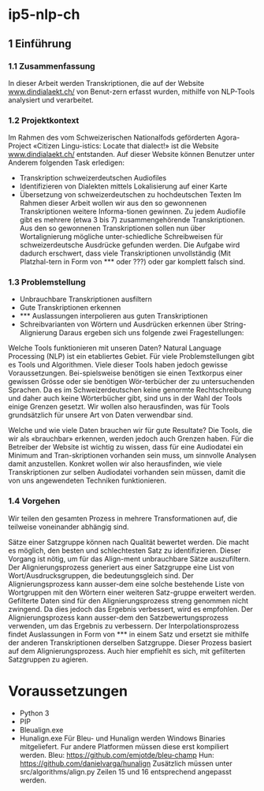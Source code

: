 # ip5-nlp-ch
## 1	Einführung

### 1.1	Zusammenfassung
In dieser Arbeit werden Transkriptionen, die auf der Website www.dindialaekt.ch/ von Benut-zern erfasst wurden, mithilfe von NLP-Tools analysiert und verarbeitet. 

### 1.2	Projektkontext
Im Rahmen des vom Schweizerischen Nationalfods geförderten Agora-Project «Citizen Lingu-istics: Locate that dialect!» ist die Website www.dindialaekt.ch/ entstanden. 
Auf dieser Website können Benutzer unter Anderem folgenden Task erledigen:
*	Transkription schweizerdeutschen Audiofiles
*	Identifizieren von Dialekten mittels Lokalisierung auf einer Karte
*	Übersetzung von schweizerdeutschen zu hochdeutschen Texten
Im Rahmen dieser Arbeit wollen wir aus den so gewonnenen Transkriptionen weitere Informa-tionen gewinnen.
Zu jedem Audiofile gibt es mehrere (etwa 3 bis 7) zusammengehörende Transkriptionen.
Aus den so gewonnenen Transkriptionen sollen nun über Wortalignierung mögliche unter-schiedliche Schreibweisen für schweizerdeutsche Ausdrücke gefunden werden.
Die Aufgabe wird dadurch erschwert, dass viele Transkriptionen unvollständig (Mit Platzhal-tern in Form von *** oder ???) oder gar komplett falsch sind. 

### 1.3	Problemstellung
*	Unbrauchbare Transkriptionen ausfiltern
*	Gute Transkriptionen erkennen
*	*** Auslassungen interpolieren aus guten Transkriptionen
*	Schreibvarianten von Wörtern und Ausdrücken erkennen über String-Alignierung
Daraus ergeben sich uns folgende zwei Fragestellungen:

Welche Tools funktionieren mit unseren Daten?
Natural Language Processing (NLP) ist ein etabliertes Gebiet. Für viele Problemstellungen gibt es Tools und Algorithmen. Viele dieser Tools haben jedoch gewisse Voraussetzungen. Bei-spielsweise benötigen sie einen Textkorpus einer gewissen Grösse oder sie benötigen Wör-terbücher der zu untersuchenden Sprachen. Da es im Schweizerdeutschen keine genormte Rechtschreibung und daher auch keine Wörterbücher gibt, sind uns in der Wahl der Tools einige Grenzen gesetzt. Wir wollen also herausfinden, was für Tools grundsätzlich für unsere Art von Daten verwendbar sind.

Welche und wie viele Daten brauchen wir für gute Resultate?
Die Tools, die wir als «brauchbar» erkennen, werden jedoch auch Grenzen haben. Für die Betreiber der Website ist wichtig zu wissen, dass für eine Audiodatei ein Minimum and Tran-skriptionen vorhanden sein muss, um sinnvolle Analysen damit anzustellen. Konkret wollen wir also herausfinden, wie viele Transkriptionen zur selben Audiodatei vorhanden sein müssen, damit die von uns angewendeten Techniken funktionieren.

### 1.4	Vorgehen
Wir teilen den gesamten Prozess in mehrere Transformationen auf, die teilweise voneinander abhängig sind.


Sätze einer Satzgruppe können nach Qualität bewertet werden. Die macht es möglich, den besten und schlechtesten Satz zu identifizieren. Dieser Vorgang ist nötig, um für das Align-ment unbrauchbare Sätze auszufiltern.
Der Alignierungsprozess generiert aus einer Satzgruppe eine List von Wort/Ausdrucksgruppen, die bedeutungsgleich sind. Der Alignierungsprozess kann ausser-dem eine solche bestehende Liste von Wortgruppen mit den Wörtern einer weiteren Satz-gruppe erweitert werden.
Gefilterte Daten sind für den Alignierungsprozess streng genommen nicht zwingend. Da dies jedoch das Ergebnis verbessert, wird es empfohlen. Der Alignierungsprozess kann ausser-dem den Satzbewertungsprozess verwenden, um das Ergebnis zu verbessern.
Der Interpolationsprozess findet Auslassungen in Form von *** in einem Satz und ersetzt sie mithilfe der anderen Transkriptionen derselben Satzgruppe. Dieser Prozess basiert auf dem Alignierungsprozess. Auch hier empfiehlt es sich, mit gefilterten Satzgruppen zu agieren.

# Voraussetzungen
* Python 3
* PIP
* Bleualign.exe
* Hunalign.exe
Für Bleu- und Hunalign werden Windows Binaries mitgeliefert. Fur andere Platformen müssen diese erst kompiliert werden.
Bleu: https://github.com/emjotde/bleu-champ
Hun: https://github.com/danielvarga/hunalign
Zusätzlich müssen unter src/algorithms/align.py Zeilen 15 und 16 entsprechend angepasst werden.
